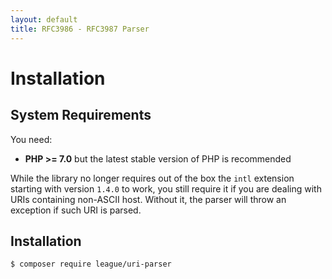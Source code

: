 ```yaml
---
layout: default
title: RFC3986 - RFC3987 Parser
---
```


Installation
=======

System Requirements
-------

You need:

- **PHP >= 7.0** but the latest stable version of PHP is recommended

While the library no longer requires out of the box the `intl` extension starting with version `1.4.0` to work, you still require it if you are dealing with URIs containing non-ASCII host. Without it, the parser will throw an exception if such URI is parsed.

Installation
--------

~~~bash
$ composer require league/uri-parser
~~~